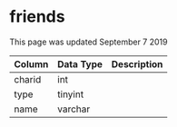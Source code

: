 # friends

This page was updated September 7 2019

| Column | Data Type | Description |
| :--- | :--- | :--- |
| charid | int |  |
| type | tinyint |  |
| name | varchar |  |

